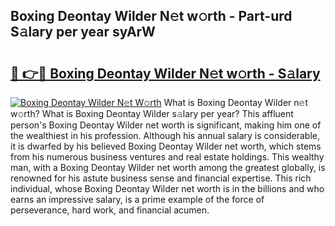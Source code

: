## Boxing Deontay Wilder N𝚎t w𝚘rth - Part-urd S𝚊lary per year syArW

# <h2><a href="http://gc02pvq.nevu.top/?p=Boxing+Deontay+Wilder">🔗 👉🔴 Boxing Deontay Wilder N𝚎t w𝚘rth - S𝚊lary</a></h2>

[![Boxing Deontay Wilder N𝚎t W𝚘rth](https://i.imgur.com/Oavwk0R.jpeg)](http://gc02pvq.nevu.top/?p=Boxing+Deontay+Wilder)
What is Boxing Deontay Wilder n𝚎t w𝚘rth? What is Boxing Deontay Wilder s𝚊lary per year?
This affluent person's Boxing Deontay Wilder net worth is significant, making him one of the wealthiest in his profession. Although his annual salary is considerable, it is dwarfed by his believed Boxing Deontay Wilder net worth, which stems from his numerous business ventures and real estate holdings. This wealthy man, with a Boxing Deontay Wilder net worth among the greatest globally, is renowned for his astute business sense and financial expertise. This rich individual, whose Boxing Deontay Wilder net worth is in the billions and who earns an impressive salary, is a prime example of the force of perseverance, hard work, and financial acumen.

